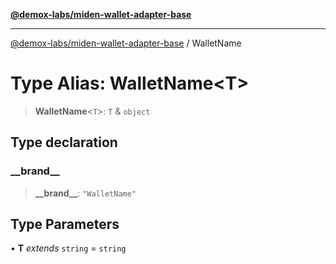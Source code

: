 [**@demox-labs/miden-wallet-adapter-base**](../README.md)

***

[@demox-labs/miden-wallet-adapter-base](../globals.md) / WalletName

# Type Alias: WalletName\<T\>

> **WalletName**\<`T`\>: `T` & `object`

## Type declaration

### \_\_brand\_\_

> **\_\_brand\_\_**: `"WalletName"`

## Type Parameters

• **T** *extends* `string` = `string`
